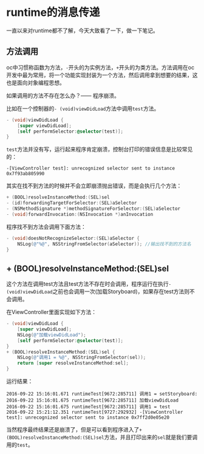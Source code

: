 # runtime的消息传递

一直以来对runtime都不了解，今天大致看了一下，做一下笔记。

## 方法调用

oc中习惯称函数为方法，`-`开头的为实例方法，`+`开头的为类方法。方法调用在oc开发中最为常用，将一个功能实现封装为一个方法，然后调用拿到想要的结果，这也是面向对象编程思想。

如果调用的方法不存在怎么办？—— 程序崩溃。

比如在一个控制器的`- (void)viewDidLoad`方法中调用`test`方法。

```Objective-c
- (void)viewDidLoad {
    [super viewDidLoad];
    [self performSelector:@selector(test)];
}
```
`test`方法并没有写，运行起来程序肯定崩溃，控制台打印的错误信息是比较常见的：

```
-[ViewController test]: unrecognized selector sent to instance 0x7f93ab805990
```

其实在找不到方法的时候并不会立即崩溃抛出错误，而是会执行几个方法：

```Objective-c
+ (BOOL)resolveInstanceMethod:(SEL)sel
- (id)forwardingTargetForSelector:(SEL)aSelector
- (NSMethodSignature *)methodSignatureForSelector:(SEL)aSelector
- (void)forwardInvocation:(NSInvocation *)anInvocation
```

程序找不到方法会调用下面方法：

```Objective-c
- (void)doesNotRecognizeSelector:(SEL)aSelector {
    NSLog(@"%@", NSStringFromSelector(aSelector)); //输出找不到的方法名
}
```

## + (BOOL)resolveInstanceMethod:(SEL)sel

这个方法在调用test方法且test方法不存在时会调用，程序运行在执行`- (void)viewDidLoad`之前也会调用一次(加载Storyboard)，如果存在test方法则不会调用。

在ViewController里面实现如下方法：

```Objective-c
- (void)viewDidLoad {
    [super viewDidLoad];
    NSLog(@"加载viewDidLoad");
    [self performSelector:@selector(test)];
}
+ (BOOL)resolveInstanceMethod:(SEL)sel {
    NSLog(@"调用1 = %@", NSStringFromSelector(sel));
    return [super resolveInstanceMethod:sel];
}
```

运行结果：

```
2016-09-22 15:16:01.671 runtimeTest[9672:285711] 调用1 = setStoryboard:
2016-09-22 15:16:01.675 runtimeTest[9672:285711] 加载viewDidLoad
2016-09-22 15:16:01.675 runtimeTest[9672:285711] 调用1 = test
2016-09-22 15:21:12.351 runtimeTest[9727:292932] -[ViewController test]: unrecognized selector sent to instance 0x7ff2d0e05e20
```
当然程序最终结果还是崩溃了，但是可以看到程序进入了`+ (BOOL)resolveInstanceMethod:(SEL)sel`方法，并且打印出来的`sel`就是我们要调用的`test`。



